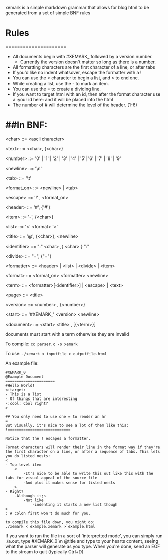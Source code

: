 
xemark is a simple markdown grammar that allows for blog html to be generated from a set of simple BNF rules


# Rules
=====================

- All documents begin with #XEMARK_ followed by a version number.
	- Currently the version doesn't matter so long as there is a number.
- All formatting characters are the first character of a line, or after tabs
- If you'd like no indent whatsover, escape the formatter with a !
- You can use the < character to begin a list, and > to end one.
- While creating a list, use the - to mark an item.
- You can use the = to create a dividing line.
- If you want to target html with an id, then after the format character use a :your id here: and it will be placed into the html
- The number of # will determine the level of the header. (1-6)


##In BNF:
======================

<p>
 &lt;char&gt; ::= &lt;ascii character&gt;</p>
<p>
 &lt;text&gt; ::= &lt;char&gt;, {&lt;char&gt;}</p>
<p>
 &lt;number&gt; ::= '0' | '1' | '2' | '3' | '4' | '5'| '6' | '7' | '8' | '9' </p>
<p>
 &lt;newline&gt; ::= '\n'</p>
<p>
 &lt;tab&gt; ::= '\t'</p>
<p>
 &lt;format_on&gt; ::= &lt;newline&gt; | &lt;tab&gt;</p>
<p>
 &lt;escape&gt; ::= '!' , &lt;format_on&gt;</p>
<p>
 &lt;header&gt; ::= '#', {'#'}</p>
<p>
 &lt;item&gt; ::= '-', {&lt;char&gt;}</p>
<p>
 &lt;list&gt; ::= '&lt;' &lt;format&gt; '&gt;'</p>
<p>
 &lt;title&gt; ::= '@', {&lt;char&gt;}, &lt;newline&gt;</p>
<p>
 &lt;identifier&gt; ::= ":" &lt;char&gt; ,{ &lt;char&gt; } ":"</p>
<p>
 &lt;divide&gt; ::= "=", {"="}</p>
<p>
 &lt;formatter&gt; ::= &lt;header&gt; | &lt;list&gt; |  &lt;divide&gt; | &lt;item&gt;</p>
<p>
 &lt;format&gt; ::= &lt;format_on&gt; &lt;formatter&gt; &lt;newline&gt;</p>
<p>
 &lt;term&gt; ::= &lt;formatter&gt;[&lt;identifier&gt;] | &lt;escape&gt; | &lt;text&gt;</p>
<p>
 &lt;page&gt; ::= &lt;title&gt; </p>
<p>
 &lt;version&gt; ::= &lt;number&gt; , {&lt;number&gt;}</p>
<p>
 &lt;start&gt; ::= '#XEMARK_' &lt;version&gt; &lt;newline&gt;</p>
<p>
 &lt;document&gt; ::= &lt;start&gt; &lt;title&gt; , [{&lt;term&gt;}]</p>
<p>
</p>



documents must start with a <start> term otherwise they are invalid

To compile:
`cc parser.c -o xemark`

To use:
`./xemark < inputfile > outputfile.html`

An example file:
```
#XEMARK_0
@Example Document
======================
#Hello World! 
<:target:
- This is a list
- Of things that are interesting
-:cool: Cool right?
>

## You only need to use one = to render an hr
=
But visually, it's nice to see a lot of them like this:
!============================

Notice that the ! escapes a formatter.

Format characters will render their line in the format way if they're the first character on a line, or after a sequence of tabs. This lets you do listed nests:
<
- Top level item
	<
		-It's nice to be able to write this out like this with the tabs for visual appeal of the source file
		-And plus it makes sense for listed nests
	>
- Right?
	-Although it;s
		-Not like
			-indenting it starts a new list though
>
: A colon first won't do much for you.

to compile this file down, you might do:
./xemark < example.xemark > example.html

```


If you want to run the file in a sort of 'interpretted mode', you can simply run ./a.out, type #XEMARK_0 \n @title
and type to your hearts content, seeing what the parser will generate as you type. When you're done, send an EOF to the stream to quit (typically Ctrl+D)
